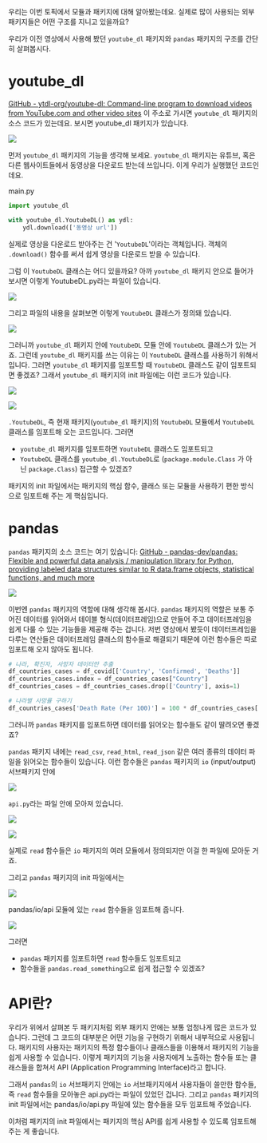우리는 이번 토픽에서 모듈과 패키지에 대해 알아봤는데요. 실제로 많이 사용되는 외부 패키지들은 어떤 구조를 지니고 있을까요?

우리가 이전 영상에서 사용해 봤던 `youtube_dl` 패키지와 `pandas` 패키지의 구조를 간단히 살펴봅시다.

# youtube_dl

[GitHub - ytdl-org/youtube-dl: Command-line program to download videos from YouTube.com and other video sites](https://github.com/ytdl-org/youtube-dl) 이 주소로 가시면 `youtube_dl` 패키지의 소스 코드가 있는데요. 보시면 youtube_dl 패키지가 있습니다.

![](https://bakey-api.codeit.kr/files/3549/Xm34gj?name=%E1%84%89%E1%85%B3%E1%84%8F%E1%85%B3%E1%84%85%E1%85%B5%E1%86%AB%E1%84%89%E1%85%A3%E1%86%BA+2020-08-27+%E1%84%8B%E1%85%A9%E1%84%8C%E1%85%A5%E1%86%AB+12.38.50.png)

먼저 `youtube_dl` 패키지의 기능을 생각해 보세요. `youtube_dl` 패키지는 유튜브, 혹은 다른 웹사이트들에서 동영상을 다운로드 받는데 쓰입니다. 이게 우리가 실행했던 코드인데요.

main.py

```python
import youtube_dl

with youtube_dl.YoutubeDL() as ydl:
    ydl.download(['동영상 url'])
```

실제로 영상을 다운로드 받아주는 건 '`YoutubeDL`'이라는 객체입니다. 객체의 `.download()` 함수를 써서 쉽게 영상을 다운로드 받을 수 있습니다.

그럼 이 `YoutubeDL` 클래스는 어디 있을까요? 아까 `youtube_dl` 패키지 안으로 들어가 보시면 이렇게 YoutubeDL.py라는 파일이 있습니다.

![](https://bakey-api.codeit.kr/files/3549/zYZEaj?name=%E1%84%89%E1%85%B3%E1%84%8F%E1%85%B3%E1%84%85%E1%85%B5%E1%86%AB%E1%84%89%E1%85%A3%E1%86%BA+2020-08-27+%E1%84%8B%E1%85%A9%E1%84%8C%E1%85%A5%E1%86%AB+12.39.26.png)

그리고 파일의 내용을 살펴보면 이렇게 `YoutubeDL` 클래스가 정의돼 있습니다.

![](https://bakey-api.codeit.kr/files/3549/8HLdEB?name=%E1%84%89%E1%85%B3%E1%84%8F%E1%85%B3%E1%84%85%E1%85%B5%E1%86%AB%E1%84%89%E1%85%A3%E1%86%BA+2020-08-27+%E1%84%8B%E1%85%A9%E1%84%8C%E1%85%A5%E1%86%AB+12.39.45.png)

그러니까 `youtube_dl` 패키지 안에 `YoutubeDL` 모듈 안에 `YoutubeDL` 클래스가 있는 거죠. 그런데 `youtube_dl` 패키지를 쓰는 이유는 이 `YoutubeDL` 클래스를 사용하기 위해서입니다. 그러면 `youtube_dl` 패키지를 임포트할 때 `YoutubeDL` 클래스도 같이 임포트되면 좋겠죠? 그래서 `youtube_dl` 패키지의 init 파일에는 이런 코드가 있습니다.

![](https://bakey-api.codeit.kr/files/3549/Jm93KH?name=%E1%84%89%E1%85%B3%E1%84%8F%E1%85%B3%E1%84%85%E1%85%B5%E1%86%AB%E1%84%89%E1%85%A3%E1%86%BA+2020-08-27+%E1%84%8B%E1%85%A9%E1%84%8C%E1%85%A5%E1%86%AB+12.40.12.png)

![](https://bakey-api.codeit.kr/files/3549/OEhnHM?name=%E1%84%89%E1%85%B3%E1%84%8F%E1%85%B3%E1%84%85%E1%85%B5%E1%86%AB%E1%84%89%E1%85%A3%E1%86%BA+2020-08-27+%E1%84%8B%E1%85%A9%E1%84%8C%E1%85%A5%E1%86%AB+12.40.00.png)

`.YoutubeDL`, 즉 현재 패키지(`youtube_dl` 패키지)의 `YoutubeDL` 모듈에서 `YoutubeDL`클래스를 임포트해 오는 코드입니다. 그러면

- `youtube_dl` 패키지를 임포트하면 `YoutubeDL` 클래스도 임포트되고
- `YoutubeDL` 클래스를 `youtube_dl.YoutubeDL`로 (`package.module.Class` 가 아닌 `package.Class`) 접근할 수 있겠죠?

패키지의 init 파일에서는 패키지의 핵심 함수, 클래스 또는 모듈을 사용하기 편한 방식으로 임포트해 주는 게 핵심입니다.

# pandas

`pandas` 패키지의 소스 코드는 여기 있습니다: [GitHub - pandas-dev/pandas: Flexible and powerful data analysis / manipulation library for Python, providing labeled data structures similar to R data.frame objects, statistical functions, and much more](https://github.com/pandas-dev/pandas)

![](https://bakey-api.codeit.kr/files/3549/sFhD9O?name=%E1%84%89%E1%85%B3%E1%84%8F%E1%85%B3%E1%84%85%E1%85%B5%E1%86%AB%E1%84%89%E1%85%A3%E1%86%BA+2020-08-27+%E1%84%8B%E1%85%A9%E1%84%8C%E1%85%A5%E1%86%AB+12.43.37.png)

이번엔 `pandas` 패키지의 역할에 대해 생각해 봅시다. `pandas` 패키지의 역할은 보통 주어진 데이터를 읽어와서 테이블 형식(데이터프레임)으로 만들어 주고 데이터프레임을 쉽게 다룰 수 있는 기능들을 제공해 주는 겁니다. 저번 영상에서 봤듯이 데이터프레임을 다루는 연산들은 데이터프레임 클래스의 함수들로 해결되기 때문에 이런 함수들은 따로 임포트해 오지 않아도 됩니다.

```python
# 나라, 확진자, 사망자 데이터만 추출
df_countries_cases = df_covid[['Country', 'Confirmed', 'Deaths']]
df_countries_cases.index = df_countries_cases["Country"]
df_countries_cases = df_countries_cases.drop(['Country'], axis=1)

# 나라별 사망률 구하기
df_countries_cases['Death Rate (Per 100)'] = 100 * df_countries_cases['Deaths'] / df_countries_cases['Confirmed']
```

그러니까 `pandas` 패키지를 임포트하면 데이터를 읽어오는 함수들도 같이 딸려오면 좋겠죠?

`pandas` 패키지 내에는 `read_csv`, `read_html`, `read_json` 같은 여러 종류의 데이터 파일을 읽어오는 함수들이 있습니다. 이런 함수들은 `pandas` 패키지의 `io` (input/output) 서브패키지 안에

![](https://bakey-api.codeit.kr/files/3549/s3EYha?name=%E1%84%89%E1%85%B3%E1%84%8F%E1%85%B3%E1%84%85%E1%85%B5%E1%86%AB%E1%84%89%E1%85%A3%E1%86%BA+2020-08-27+%E1%84%8B%E1%85%A9%E1%84%8C%E1%85%A5%E1%86%AB+1.05.04.png)

`api.py`라는 파일 안에 모아져 있습니다.

![](https://bakey-api.codeit.kr/files/3549/oVXyFg?name=%E1%84%89%E1%85%B3%E1%84%8F%E1%85%B3%E1%84%85%E1%85%B5%E1%86%AB%E1%84%89%E1%85%A3%E1%86%BA+2020-08-27+%E1%84%8B%E1%85%A9%E1%84%8C%E1%85%A5%E1%86%AB+1.07.33.png)

![](https://bakey-api.codeit.kr/files/3549/4LOmfJ?name=%E1%84%89%E1%85%B3%E1%84%8F%E1%85%B3%E1%84%85%E1%85%B5%E1%86%AB%E1%84%89%E1%85%A3%E1%86%BA+2020-08-27+%E1%84%8B%E1%85%A9%E1%84%8C%E1%85%A5%E1%86%AB+1.07.44.png)

실제로 `read` 함수들은 `io` 패키지의 여러 모듈에서 정의되지만 이걸 한 파일에 모아둔 거죠.

그리고 `pandas` 패키지의 init 파일에서는

![](https://bakey-api.codeit.kr/files/3549/AAjvvh?name=%E1%84%89%E1%85%B3%E1%84%8F%E1%85%B3%E1%84%85%E1%85%B5%E1%86%AB%E1%84%89%E1%85%A3%E1%86%BA+2020-08-27+%E1%84%8B%E1%85%A9%E1%84%8C%E1%85%A5%E1%86%AB+12.43.51.png)

pandas/io/api 모듈에 있는 `read` 함수들을 임포트해 줍니다.

![](https://bakey-api.codeit.kr/files/3549/x8Ezzq?name=%E1%84%89%E1%85%B3%E1%84%8F%E1%85%B3%E1%84%85%E1%85%B5%E1%86%AB%E1%84%89%E1%85%A3%E1%86%BA+2020-08-27+%E1%84%8B%E1%85%A9%E1%84%8C%E1%85%A5%E1%86%AB+12.44.29.png)

그러면

- `pandas` 패키지를 임포트하면 `read` 함수들도 임포트되고
- 함수들을 `pandas.read_something`으로 쉽게 접근할 수 있겠죠?

# API란?

우리가 위에서 살펴본 두 패키지처럼 외부 패키지 안에는 보통 엄청나게 많은 코드가 있습니다. 그런데 그 코드의 대부분은 어떤 기능을 구현하기 위해서 내부적으로 사용됩니다. 패키지의 사용자는 패키지의 특정 함수들이나 클래스들을 이용해서 패키지의 기능을 쉽게 사용할 수 있습니다. 이렇게 패키지의 기능을 사용자에게 노출하는 함수들 또는 클래스들을 합쳐서 API (Application Programming Interface)라고 합니다.

그래서 `pandas`의 `io` 서브패키지 안에는 `io` 서브패키지에서 사용자들이 쓸만한 함수들, 즉 `read` 함수들을 모아놓은 api.py라는 파일이 있었던 겁니다. 그리고 `pandas` 패키지의 init 파일에서는 pandas/io/api.py 파일에 있는 함수들을 모두 임포트해 주었습니다.

이처럼 패키지의 init 파일에서는 패키지의 핵심 API를 쉽게 사용할 수 있도록 임포트해 주는 게 좋습니다.
